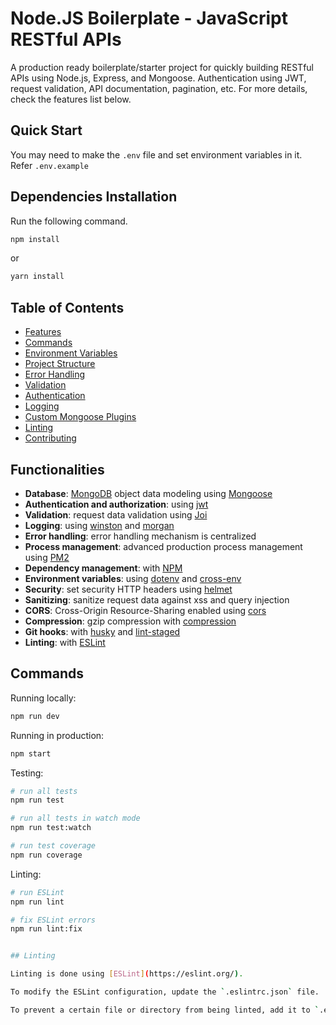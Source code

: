 # Node.JS Boilerplate - JavaScript RESTful APIs

A production ready boilerplate/starter project for quickly building RESTful APIs using Node.js, Express, and Mongoose. Authentication using JWT, request validation, API documentation, pagination, etc. For more details, check the features list below.

## Quick Start

You may need to make the `.env` file and set environment variables in it.
Refer `.env.example`

## Dependencies Installation

Run the following command.

```bash
npm install
```

or

```bash
yarn install 
```

## Table of Contents

- [Features](#features)
- [Commands](#commands)
- [Environment Variables](#environment-variables)
- [Project Structure](#project-structure)
- [Error Handling](#error-handling)
- [Validation](#validation)
- [Authentication](#authentication)
- [Logging](#logging)
- [Custom Mongoose Plugins](#custom-mongoose-plugins)
- [Linting](#linting)
- [Contributing](#contributing)

## Functionalities

- **Database**: [MongoDB](https://www.mongodb.com) object data modeling using [Mongoose](https://mongoosejs.com)
- **Authentication and authorization**: using [jwt](https://jwt.io/)
- **Validation**: request data validation using [Joi](https://github.com/hapijs/joi)
- **Logging**: using [winston](https://github.com/winstonjs/winston) and [morgan](https://github.com/expressjs/morgan)
- **Error handling**: error handling mechanism is centralized
- **Process management**: advanced production process management using [PM2](https://pm2.keymetrics.io)
- **Dependency management**: with [NPM](https://nodejs.dev/learn/an-introduction-to-the-npm-package-manager)
- **Environment variables**: using [dotenv](https://github.com/motdotla/dotenv) and [cross-env](https://github.com/kentcdodds/cross-env#readme)
- **Security**: set security HTTP headers using [helmet](https://helmetjs.github.io)
- **Sanitizing**: sanitize request data against xss and query injection
- **CORS**: Cross-Origin Resource-Sharing enabled using [cors](https://github.com/expressjs/cors)
- **Compression**: gzip compression with [compression](https://github.com/expressjs/compression)
- **Git hooks**: with [husky](https://github.com/typicode/husky) and [lint-staged](https://github.com/okonet/lint-staged)
- **Linting**: with [ESLint](https://eslint.org)

## Commands 

Running locally:

```bash
npm run dev
```

Running in production:

```bash
npm start
```

Testing:

```bash
# run all tests
npm run test

# run all tests in watch mode
npm run test:watch

# run test coverage
npm run coverage
```

Linting:

```bash
# run ESLint
npm run lint

# fix ESLint errors
npm run lint:fix


## Linting

Linting is done using [ESLint](https://eslint.org/).

To modify the ESLint configuration, update the `.eslintrc.json` file.

To prevent a certain file or directory from being linted, add it to `.eslintignore`.
